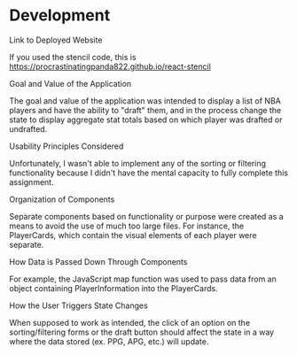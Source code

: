 # Development

Link to Deployed Website

If you used the stencil code, this is https://procrastinatingpanda822.github.io/react-stencil

Goal and Value of the Application

The goal and value of the application was intended to display a list of NBA players and have the ability to "draft" them, and in the process change the state to display aggregate stat totals based on which player was drafted or undrafted.

Usability Principles Considered

Unfortunately, I wasn't able to implement any of the sorting or filtering functionality because I didn't have the mental capacity to fully complete this assignment.

Organization of Components

Separate components based on functionality or purpose were created as a means to avoid the use of much too large files. For instance, the PlayerCards, which contain the visual elements of each player were separate.

How Data is Passed Down Through Components

For example, the JavaScript map function was used to pass data from an object containing PlayerInformation into the PlayerCards.

How the User Triggers State Changes

When supposed to work as intended, the click of an option on the sorting/filtering forms or the draft button should affect the state in a way where the data stored (ex. PPG, APG, etc.) will update.

